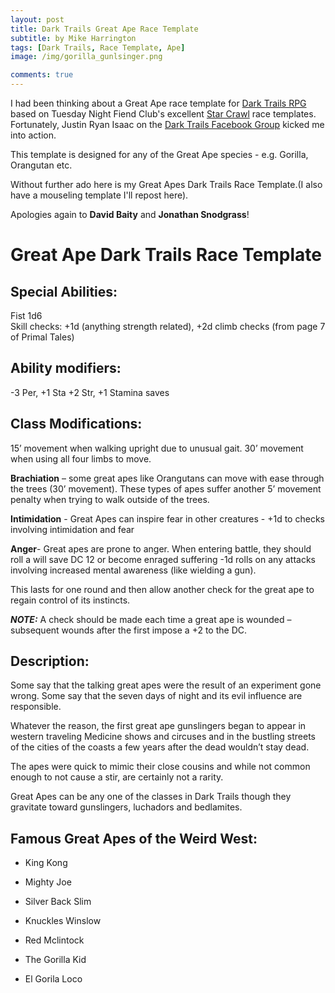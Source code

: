```yaml
---
layout: post
title: Dark Trails Great Ape Race Template
subtitle: by Mike Harrington
tags: [Dark Trails, Race Template, Ape]
image: /img/gorilla_gunlsinger.png

comments: true
---
```


I had been thinking about a Great Ape race template for [Dark Trails RPG](https://www.darktrailsrpg.com) based on Tuesday Night Fiend Club's excellent [Star Crawl](https://http://www.tuesdaynightfiendclub.com/) race templates.
Fortunately, Justin Ryan Isaac on the [Dark Trails Facebook Group](https://www.facebook.com/groups/darktrailsrpg/) kicked me into action.

This template is designed for any of the Great Ape species - e.g. Gorilla, Orangutan etc.

Without further ado here is my Great Apes Dark Trails Race Template.(I also have a mouseling template I'll repost here). 

Apologies again to **David Baity** and **Jonathan Snodgrass**!

# Great Ape Dark Trails Race Template

## Special Abilities:

Fist 1d6  
Skill checks: +1d  (anything strength related),  +2d climb checks (from page 7 of Primal Tales)

## Ability modifiers:

 -3 Per, +1 Sta +2 Str, +1 Stamina saves

## Class Modifications:

15’ movement when walking upright due to unusual gait. 30’ movement when using all four limbs to move.

**Brachiation** – some great apes like Orangutans can move with ease through the trees (30’ movement). These types of apes suffer another 5’ movement penalty when trying to walk outside of the trees.

**Intimidation** - Great Apes can inspire fear in other creatures - +1d to checks involving intimidation and fear

**Anger**- Great apes are prone to anger. When entering battle, they should roll a will save DC 12 or become enraged suffering -1d rolls on any attacks involving increased mental awareness (like wielding a gun). 

This lasts for one round and then allow another check for the great ape to regain control of its instincts. 

**_NOTE:_** A check should be made each time a great ape is wounded – subsequent wounds after the first impose a +2 to the DC.

## Description:

Some say that the talking great apes were the result of an experiment gone wrong. Some say that the seven days of night and its evil influence are responsible.
 
Whatever the reason, the first great ape gunslingers began to appear in western traveling Medicine shows and circuses and in the bustling streets of the cities of the coasts a few years after the dead wouldn’t stay dead.

The apes were quick to mimic their close cousins and while not common enough to not cause a stir, are certainly not a rarity.

Great Apes can be any one of the classes in Dark Trails though they gravitate toward gunslingers, luchadors and bedlamites.

## Famous Great Apes of the Weird West:

* King Kong

* Mighty Joe

* Silver Back Slim

* Knuckles Winslow

* Red Mclintock

* The Gorilla Kid

* El Gorila Loco
